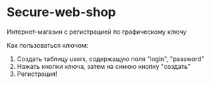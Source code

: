 # Secure-web-shop
Интернет-магазин с регистрацией по графическому ключу

Как пользоваться ключом:
1. Создать таблицу users, содержащую поля "login", "password"
2. Нажать кнопки ключа, затем на синюю кнопку "создать"
3. Регистрация!
